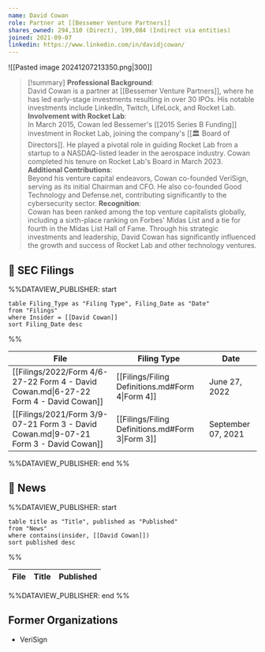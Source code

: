 ```yaml
---
name: David Cowan
role: Partner at [[Bessemer Venture Partners]]
shares_owned: 294,310 (Direct), 199,084 (Indirect via entities)
joined: 2021-09-07
linkedin: https://www.linkedin.com/in/davidjcowan/
---
```


![[Pasted image 20241207213350.png|300]]

>[!summary]
**Professional Background**:  
David Cowan is a partner at [[Bessemer Venture Partners]], where he has led early-stage investments resulting in over 30 IPOs. His notable investments include LinkedIn, Twitch, LifeLock, and Rocket Lab.
**Involvement with Rocket Lab**:  
In March 2015, Cowan led Bessemer's [[2015 Series B Funding]] investment in Rocket Lab, joining the company's [[🏛️ Board of Directors]]. He played a pivotal role in guiding Rocket Lab from a startup to a NASDAQ-listed leader in the aerospace industry. Cowan completed his tenure on Rocket Lab's Board in March 2023.
**Additional Contributions**:  
Beyond his venture capital endeavors, Cowan co-founded VeriSign, serving as its initial Chairman and CFO. He also co-founded Good Technology and Defense.net, contributing significantly to the cybersecurity sector.
**Recognition**:  
Cowan has been ranked among the top venture capitalists globally, including a sixth-place ranking on Forbes' Midas List and a tie for fourth in the Midas List Hall of Fame.
Through his strategic investments and leadership, David Cowan has significantly influenced the growth and success of Rocket Lab and other technology ventures.

## 💼 SEC Filings
%%DATAVIEW_PUBLISHER: start
```
table Filing_Type as "Filing Type", Filing_Date as "Date"
from "Filings"
where Insider = [[David Cowan]]
sort Filing_Date desc

```
%%

| File                                                                                  | Filing Type                                      | Date               |
| ------------------------------------------------------------------------------------- | ------------------------------------------------ | ------------------ |
| [[Filings/2022/Form 4/6-27-22 Form 4 - David Cowan.md\|6-27-22 Form 4 - David Cowan]] | [[Filings/Filing Definitions.md#Form 4\|Form 4]] | June 27, 2022      |
| [[Filings/2021/Form 3/9-07-21 Form 3 - David Cowan.md\|9-07-21 Form 3 - David Cowan]] | [[Filings/Filing Definitions.md#Form 3\|Form 3]] | September 07, 2021 |

%%DATAVIEW_PUBLISHER: end %%
## 📰 News
%%DATAVIEW_PUBLISHER: start
```
table title as "Title", published as "Published"
from "News"
where contains(insider, [[David Cowan]])
sort published desc
```
%%

| File | Title | Published |
| ---- | ----- | --------- |

%%DATAVIEW_PUBLISHER: end %%

## Former Organizations

- VeriSign